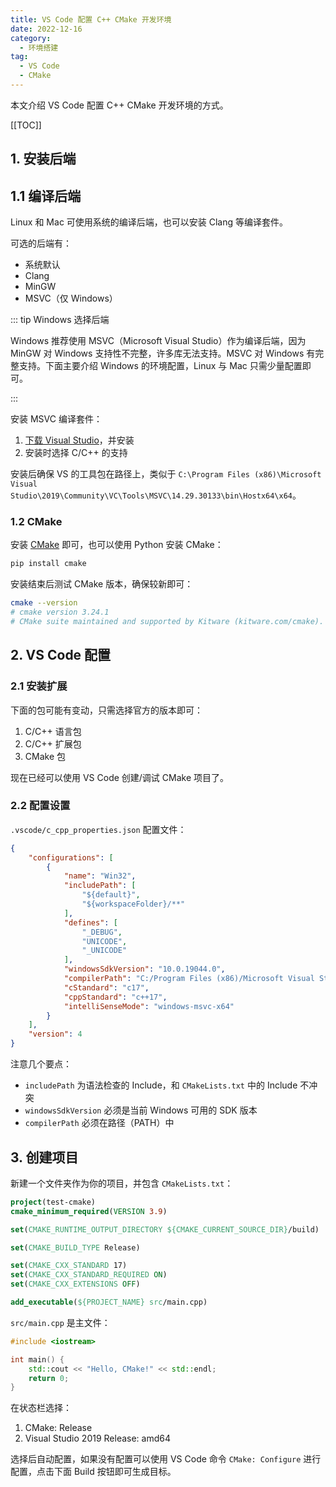 ```yaml
---
title: VS Code 配置 C++ CMake 开发环境
date: 2022-12-16
category:
  - 环境搭建
tag:
  - VS Code
  - CMake
---
```


本文介绍 VS Code 配置 C++ CMake 开发环境的方式。

<!-- more -->

[[TOC]]

## 1. 安装后端

## 1.1 编译后端

Linux 和 Mac 可使用系统的编译后端，也可以安装 Clang 等编译套件。

可选的后端有：

- 系统默认
- Clang
- MinGW
- MSVC（仅 Windows）

::: tip Windows 选择后端

Windows 推荐使用 MSVC（Microsoft Visual Studio）作为编译后端，因为 MinGW 对 Windows 支持性不完整，许多库无法支持。MSVC 对 Windows 有完整支持。下面主要介绍 Windows 的环境配置，Linux 与 Mac 只需少量配置即可。

:::

安装 MSVC 编译套件：

1. [下载 Visual Studio](https://visualstudio.microsoft.com/zh-hans/downloads/)，并安装
2. 安装时选择 C/C++ 的支持

安装后确保 VS 的工具包在路径上，类似于 `C:\Program Files (x86)\Microsoft Visual Studio\2019\Community\VC\Tools\MSVC\14.29.30133\bin\Hostx64\x64`。

### 1.2 CMake

安装 [CMake](https://cmake.org/) 即可，也可以使用 Python 安装 CMake：

```bash
pip install cmake
```

安装结束后测试 CMake 版本，确保较新即可：

```bash
cmake --version
# cmake version 3.24.1
# CMake suite maintained and supported by Kitware (kitware.com/cmake).
```

## 2. VS Code 配置

### 2.1 安装扩展

下面的包可能有变动，只需选择官方的版本即可：

1. C/C++ 语言包
2. C/C++ 扩展包
3. CMake 包

现在已经可以使用 VS Code 创建/调试 CMake 项目了。

### 2.2 配置设置

`.vscode/c_cpp_properties.json` 配置文件：

```json
{
    "configurations": [
        {
            "name": "Win32",
            "includePath": [
                "${default}",
                "${workspaceFolder}/**"
            ],
            "defines": [
                "_DEBUG",
                "UNICODE",
                "_UNICODE"
            ],
            "windowsSdkVersion": "10.0.19044.0",
            "compilerPath": "C:/Program Files (x86)/Microsoft Visual Studio/2019/Community/VC/Tools/MSVC/14.29.30133/bin/Hostx64/x64/cl.exe",
            "cStandard": "c17",
            "cppStandard": "c++17",
            "intelliSenseMode": "windows-msvc-x64"
        }
    ],
    "version": 4
}
```

注意几个要点：

- `includePath` 为语法检查的 Include，和 `CMakeLists.txt` 中的 Include 不冲突
- `windowsSdkVersion` 必须是当前 Windows 可用的 SDK 版本
- `compilerPath` 必须在路径（PATH）中

## 3. 创建项目

新建一个文件夹作为你的项目，并包含 `CMakeLists.txt`：

```cmake
project(test-cmake)
cmake_minimum_required(VERSION 3.9)

set(CMAKE_RUNTIME_OUTPUT_DIRECTORY ${CMAKE_CURRENT_SOURCE_DIR}/build)

set(CMAKE_BUILD_TYPE Release)

set(CMAKE_CXX_STANDARD 17)
set(CMAKE_CXX_STANDARD_REQUIRED ON)
set(CMAKE_CXX_EXTENSIONS OFF)

add_executable(${PROJECT_NAME} src/main.cpp)
```

`src/main.cpp` 是主文件：

```cpp
#include <iostream>

int main() {
    std::cout << "Hello, CMake!" << std::endl;
    return 0;
}
```

在状态栏选择：

1. CMake: Release
2. Visual Studio 2019 Release: amd64

选择后自动配置，如果没有配置可以使用 VS Code 命令 `CMake: Configure` 进行配置，点击下面 Build 按钮即可生成目标。
